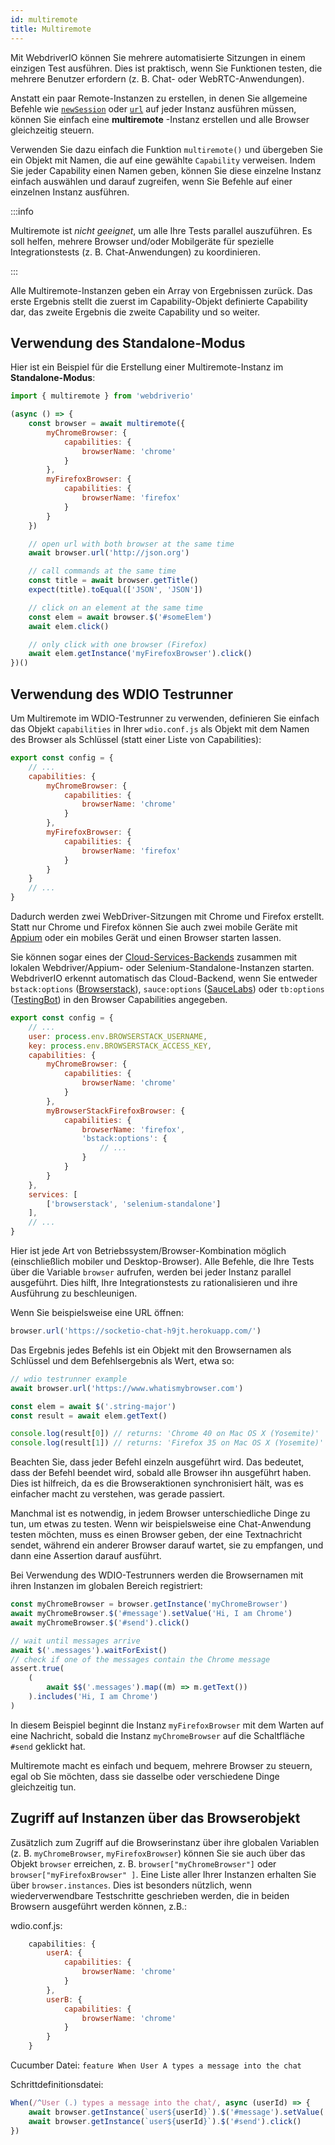 ```yaml
---
id: multiremote
title: Multiremote
---
```


Mit WebdriverIO können Sie mehrere automatisierte Sitzungen in einem einzigen Test ausführen. Dies ist praktisch, wenn Sie Funktionen testen, die mehrere Benutzer erfordern (z. B. Chat- oder WebRTC-Anwendungen).

Anstatt ein paar Remote-Instanzen zu erstellen, in denen Sie allgemeine Befehle wie [`newSession`](/docs/api/webdriver#newsession) oder [`url`](/docs/api/browser/url) auf jeder Instanz ausführen müssen, können Sie einfach eine **multiremote** -Instanz erstellen und alle Browser gleichzeitig steuern.

Verwenden Sie dazu einfach die Funktion `multiremote()` und übergeben Sie ein Objekt mit Namen, die auf eine gewählte `Capability` verweisen. Indem Sie jeder Capability einen Namen geben, können Sie diese einzelne Instanz einfach auswählen und darauf zugreifen, wenn Sie Befehle auf einer einzelnen Instanz ausführen.

:::info

Multiremote ist _nicht geeignet_, um alle Ihre Tests parallel auszuführen. Es soll helfen, mehrere Browser und/oder Mobilgeräte für spezielle Integrationstests (z. B. Chat-Anwendungen) zu koordinieren.

:::

Alle Multiremote-Instanzen geben ein Array von Ergebnissen zurück. Das erste Ergebnis stellt die zuerst im Capability-Objekt definierte Capability dar, das zweite Ergebnis die zweite Capability und so weiter.

## Verwendung des Standalone-Modus

Hier ist ein Beispiel für die Erstellung einer Multiremote-Instanz im __Standalone-Modus__:

```js
import { multiremote } from 'webdriverio'

(async () => {
    const browser = await multiremote({
        myChromeBrowser: {
            capabilities: {
                browserName: 'chrome'
            }
        },
        myFirefoxBrowser: {
            capabilities: {
                browserName: 'firefox'
            }
        }
    })

    // open url with both browser at the same time
    await browser.url('http://json.org')

    // call commands at the same time
    const title = await browser.getTitle()
    expect(title).toEqual(['JSON', 'JSON'])

    // click on an element at the same time
    const elem = await browser.$('#someElem')
    await elem.click()

    // only click with one browser (Firefox)
    await elem.getInstance('myFirefoxBrowser').click()
})()
```

## Verwendung des WDIO Testrunner

Um Multiremote im WDIO-Testrunner zu verwenden, definieren Sie einfach das Objekt `capabilities` in Ihrer `wdio.conf.js` als Objekt mit dem Namen des Browser als Schlüssel (statt einer Liste von Capabilities):

```js
export const config = {
    // ...
    capabilities: {
        myChromeBrowser: {
            capabilities: {
                browserName: 'chrome'
            }
        },
        myFirefoxBrowser: {
            capabilities: {
                browserName: 'firefox'
            }
        }
    }
    // ...
}
```

Dadurch werden zwei WebDriver-Sitzungen mit Chrome und Firefox erstellt. Statt nur Chrome und Firefox können Sie auch zwei mobile Geräte mit [Appium](http://appium.io) oder ein mobiles Gerät und einen Browser starten lassen.

Sie können sogar eines der [Cloud-Services-Backends](https://webdriver.io/docs/cloudservices.html) zusammen mit lokalen Webdriver/Appium- oder Selenium-Standalone-Instanzen starten. WebdriverIO erkennt automatisch das Cloud-Backend, wenn Sie entweder `bstack:options` ([Browserstack](https://webdriver.io/docs/browserstack-service.html)), `sauce:options` ([SauceLabs](https://webdriver.io/docs/sauce-service.html)) oder `tb:options` ([TestingBot](https://webdriver.io/docs/testingbot-service.html)) in den Browser Capabilities angegeben.

```js
export const config = {
    // ...
    user: process.env.BROWSERSTACK_USERNAME,
    key: process.env.BROWSERSTACK_ACCESS_KEY,
    capabilities: {
        myChromeBrowser: {
            capabilities: {
                browserName: 'chrome'
            }
        },
        myBrowserStackFirefoxBrowser: {
            capabilities: {
                browserName: 'firefox',
                'bstack:options': {
                    // ...
                }
            }
        }
    },
    services: [
        ['browserstack', 'selenium-standalone']
    ],
    // ...
}
```

Hier ist jede Art von Betriebssystem/Browser-Kombination möglich (einschließlich mobiler und Desktop-Browser). Alle Befehle, die Ihre Tests über die Variable `browser` aufrufen, werden bei jeder Instanz parallel ausgeführt. Dies hilft, Ihre Integrationstests zu rationalisieren und ihre Ausführung zu beschleunigen.

Wenn Sie beispielsweise eine URL öffnen:

```js
browser.url('https://socketio-chat-h9jt.herokuapp.com/')
```

Das Ergebnis jedes Befehls ist ein Objekt mit den Browsernamen als Schlüssel und dem Befehlsergebnis als Wert, etwa so:

```js
// wdio testrunner example
await browser.url('https://www.whatismybrowser.com')

const elem = await $('.string-major')
const result = await elem.getText()

console.log(result[0]) // returns: 'Chrome 40 on Mac OS X (Yosemite)'
console.log(result[1]) // returns: 'Firefox 35 on Mac OS X (Yosemite)'
```

Beachten Sie, dass jeder Befehl einzeln ausgeführt wird. Das bedeutet, dass der Befehl beendet wird, sobald alle Browser ihn ausgeführt haben. Dies ist hilfreich, da es die Browseraktionen synchronisiert hält, was es einfacher macht zu verstehen, was gerade passiert.

Manchmal ist es notwendig, in jedem Browser unterschiedliche Dinge zu tun, um etwas zu testen. Wenn wir beispielsweise eine Chat-Anwendung testen möchten, muss es einen Browser geben, der eine Textnachricht sendet, während ein anderer Browser darauf wartet, sie zu empfangen, und dann eine Assertion darauf ausführt.

Bei Verwendung des WDIO-Testrunners werden die Browsernamen mit ihren Instanzen im globalen Bereich registriert:

```js
const myChromeBrowser = browser.getInstance('myChromeBrowser')
await myChromeBrowser.$('#message').setValue('Hi, I am Chrome')
await myChromeBrowser.$('#send').click()

// wait until messages arrive
await $('.messages').waitForExist()
// check if one of the messages contain the Chrome message
assert.true(
    (
        await $$('.messages').map((m) => m.getText())
    ).includes('Hi, I am Chrome')
)
```

In diesem Beispiel beginnt die Instanz `myFirefoxBrowser` mit dem Warten auf eine Nachricht, sobald die Instanz `myChromeBrowser` auf die Schaltfläche `#send` geklickt hat.

Multiremote macht es einfach und bequem, mehrere Browser zu steuern, egal ob Sie möchten, dass sie dasselbe oder verschiedene Dinge gleichzeitig tun.

## Zugriff auf Instanzen über das Browserobjekt
Zusätzlich zum Zugriff auf die Browserinstanz über ihre globalen Variablen (z. B. `myChromeBrowser`, `myFirefoxBrowser`) können Sie sie auch über das Objekt `browser` erreichen, z. B. `browser["myChromeBrowser"]` oder `browser["myFirefoxBrowser" ]`. Eine Liste aller Ihrer Instanzen erhalten Sie über `browser.instances`. Dies ist besonders nützlich, wenn wiederverwendbare Testschritte geschrieben werden, die in beiden Browsern ausgeführt werden können, z.B.:

wdio.conf.js:
```js
    capabilities: {
        userA: {
            capabilities: {
                browserName: 'chrome'
            }
        },
        userB: {
            capabilities: {
                browserName: 'chrome'
            }
        }
    }
```

Cucumber Datei:
    ```feature
    When User A types a message into the chat
    ```

Schrittdefinitionsdatei:
```js
When(/^User (.) types a message into the chat/, async (userId) => {
    await browser.getInstance(`user${userId}`).$('#message').setValue('Hi, I am Chrome')
    await browser.getInstance(`user${userId}`).$('#send').click()
})
```
